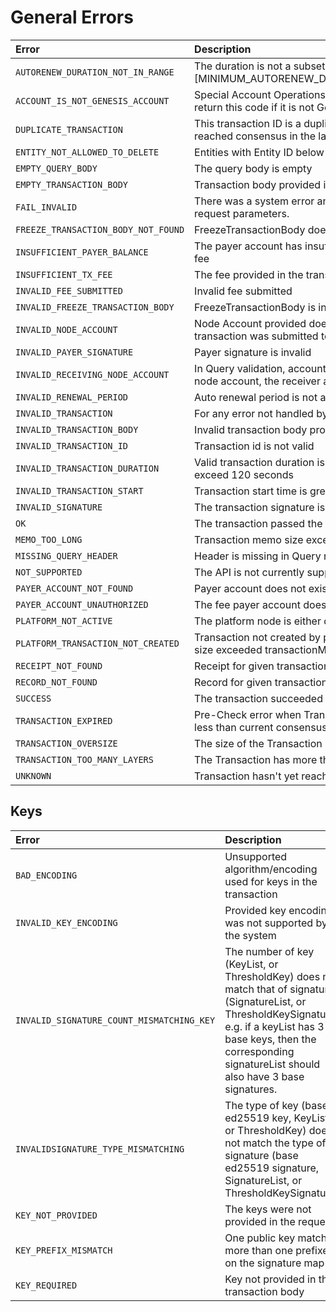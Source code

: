 # General Errors

| Error  | Description |
| :--- | :--- |
| `AUTORENEW_DURATION_NOT_IN_RANGE` | The duration is not a subset of \[MINIMUM\_AUTORENEW\_DURATION,MAXIMUM\_AUTORENEW\_DURATION\] |
| `ACCOUNT_IS_NOT_GENESIS_ACCOUNT` | Special Account Operations should be performed by only Genesis account, return this code if it is not Genesis Account |
| `DUPLICATE_TRANSACTION` | This transaction ID is a duplicate of one that was submitted to this node or reached consensus in the last 180 seconds \(receipt period\) |
| `ENTITY_NOT_ALLOWED_TO_DELETE` | Entities with Entity ID below 1000 are not allowed to be deleted |
| `EMPTY_QUERY_BODY` | The query body is empty |
| `EMPTY_TRANSACTION_BODY` | Transaction body provided is empty |
| `FAIL_INVALID` | There was a system error and the transaction failed because of invalid request parameters. |
| `FREEZE_TRANSACTION_BODY_NOT_FOUND` | FreezeTransactionBody does not exist |
| `INSUFFICIENT_PAYER_BALANCE` | The payer account has insufficient cryptocurrency to pay the transaction fee |
| `INSUFFICIENT_TX_FEE` | The fee provided in the transaction is insufficient for this type of transaction |
| `INVALID_FEE_SUBMITTED` | Invalid fee submitted |
| `INVALID_FREEZE_TRANSACTION_BODY` | FreezeTransactionBody is invalid |
| `INVALID_NODE_ACCOUNT` | Node Account provided does not match the node account of the node the transaction was submitted to. |
| `INVALID_PAYER_SIGNATURE` | Payer signature is invalid |
| `INVALID_RECEIVING_NODE_ACCOUNT` | In Query validation, account with +ve\(amount\) value should be Receiving node account, the receiver account should be only one account in the list |
| `INVALID_RENEWAL_PERIOD` | Auto renewal period is not a positive number of seconds |
| `INVALID_TRANSACTION` | For any error not handled by specific error codes listed below. |
| `INVALID_TRANSACTION_BODY` | Invalid transaction body provided |
| `INVALID_TRANSACTION_ID` | Transaction id is not valid |
| `INVALID_TRANSACTION_DURATION` | Valid transaction duration is a positive non zero number that does not exceed 120 seconds |
| `INVALID_TRANSACTION_START` | Transaction start time is greater than current consensus time |
| `INVALID_SIGNATURE` | The transaction signature is not valid |
| `OK` | The transaction passed the precheck validations. |
| `MEMO_TOO_LONG` | Transaction memo size exceeded 100 bytes |
| `MISSING_QUERY_HEADER` | Header is missing in Query request |
| `NOT_SUPPORTED` | The API is not currently supported |
| `PAYER_ACCOUNT_NOT_FOUND` | Payer account does not exist. |
| `PAYER_ACCOUNT_UNAUTHORIZED` | The fee payer account doesn't have permission to submit such Transaction |
| `PLATFORM_NOT_ACTIVE` | The platform node is either disconnected or lagging behind |
| `PLATFORM_TRANSACTION_NOT_CREATED` | Transaction not created by platform due to either large backlog or message size exceeded transactionMaxBytes |
| `RECEIPT_NOT_FOUND` | Receipt for given transaction id does not exist |
| `RECORD_NOT_FOUND` | Record for given transaction id does not exist |
| `SUCCESS` | The transaction succeeded |
| `TRANSACTION_EXPIRED` | Pre-Check error when TransactionValidStart + transactionValidDuration is less than current consensus time. |
| `TRANSACTION_OVERSIZE` | The size of the Transaction is greater than transactionMaxBytes |
| `TRANSACTION_TOO_MANY_LAYERS` | The Transaction has more than 50 levels |
| `UNKNOWN` | Transaction hasn't yet reached consensus, or has already expired |

## Keys

| Error | Description |
| :--- | :--- |
| `BAD_ENCODING` | Unsupported algorithm/encoding used for keys in the transaction |
| `INVALID_KEY_ENCODING` | Provided key encoding was not supported by the system |
| `INVALID_SIGNATURE_COUNT_MISMATCHING_KEY` | The number of key \(KeyList, or ThresholdKey\) does not match that of signature \(SignatureList, or ThresholdKeySignature\). e.g. if a keyList has 3 base keys, then the corresponding signatureList should also have 3 base signatures. |
| `INVALIDSIGNATURE_TYPE_MISMATCHING` | The type of key \(base ed25519 key, KeyList, or ThresholdKey\) does not match the type of signature \(base ed25519 signature, SignatureList, or ThresholdKeySignature\) |
| `KEY_NOT_PROVIDED` | The keys were not provided in the request. |
| `KEY_PREFIX_MISMATCH` | One public key matches more than one prefixes on the signature map |
| `KEY_REQUIRED` | Key not provided in the transaction body |

